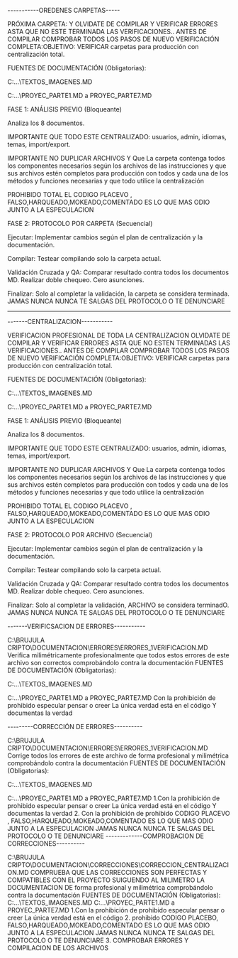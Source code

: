 
-----------OREDENES CARPETAS-----

PRÓXIMA CARPETA: Y  OLVIDATE DE COMPILAR Y VERIFICAR ERRORES ASTA QUE NO ESTE TERMINADA LAS VERIFICACIONES..                                     ANTES DE COMPILAR COMPROBAR TODOS LOS PASOS DE NUEVO                                               VERIFICACIÓN COMPLETA:OBJETIVO: VERIFICAR carpetas para producción con centralización total.

FUENTES DE DOCUMENTACIÓN (Obligatorias):

C:\...\TEXTOS_IMAGENES.MD

C:\...\PROYEC_PARTE1.MD a PROYEC_PARTE7.MD

FASE 1: ANÁLISIS PREVIO (Bloqueante)

Analiza los 8 documentos.

IMPORTANTE
QUE TODO ESTE CENTRALIZADO: usuarios, admin, idiomas, temas, import/export.

IMPORTANTE NO DUPLICAR ARCHIVOS Y
Que La carpeta contenga todos los componentes necesarios según los archivos de las instrucciones y que sus archivos estén completos para producción con todos y cada una de los métodos y funciones necesarias y que todo utilice la centralización

PROHIBIDO TOTAL EL CODIGO PLACEVO , FALSO,HARQUEADO,MOKEADO,COMENTADO ES LO QUE MAS ODIO JUNTO A LA ESPECULACION  

FASE 2:  PROTOCOLO POR CARPETA (Secuencial)

Ejecutar: Implementar cambios según el plan de centralización y la documentación.

Compilar: Testear compilando solo la carpeta actual.

Validación Cruzada y QA: Comparar resultado contra todos los documentos MD. Realizar doble chequeo. Cero asunciones.

Finalizar: Solo al completar la validación, la carpeta se considera terminada.
 JAMAS NUNCA NUNCA TE SALGAS DEL PROTOCOLO O TE DENUNCIARE

 -------------------------------------------------

 -------CENTRALIZACION-----------

VERIFICACION PROFESIONAL DE TODA LA CENTRALIZACION OLVIDATE DE COMPILAR Y VERIFICAR ERRORES ASTA QUE NO ESTEN TERMINADAS LAS VERIFICACIONES..                                                          ANTES DE COMPILAR COMPROBAR TODOS LOS PASOS DE NUEVO                                                                 VERIFICACIÓN COMPLETA:OBJETIVO: VERIFICAR carpetas para producción con centralización total.

FUENTES DE DOCUMENTACIÓN (Obligatorias):

C:\...\TEXTOS_IMAGENES.MD

C:\...\PROYEC_PARTE1.MD a PROYEC_PARTE7.MD

FASE 1: ANÁLISIS PREVIO (Bloqueante)

Analiza los 8 documentos.

IMPORTANTE
QUE TODO ESTE CENTRALIZADO: usuarios, admin, idiomas, temas, import/export.

IMPORTANTE NO DUPLICAR ARCHIVOS Y
Que La carpeta contenga todos los componentes necesarios según los archivos de las instrucciones y que sus archivos estén completos para producción con todos y cada una de los métodos y funciones necesarias y que todo utilice la centralización

PROHIBIDO TOTAL EL CODIGO PLACEVO , FALSO,HARQUEADO,MOKEADO,COMENTADO ES LO QUE MAS ODIO JUNTO A LA ESPECULACION  

FASE 2:  PROTOCOLO POR ARCHIVO (Secuencial)

Ejecutar: Implementar cambios según el plan de centralización y la documentación.

Compilar: Testear compilando solo la carpeta actual.

Validación Cruzada y QA: Comparar resultado contra todos los documentos MD. Realizar doble chequeo. Cero asunciones.

Finalizar: Solo al completar la validación, ARCHIVO se considera terminadO.
 JAMAS NUNCA NUNCA TE SALGAS DEL PROTOCOLO O TE DENUNCIARE

-------VERIFICSACION DE ERRORES-----------

C:\BRUJULA CRIPTO\DOCUMENTACION\ERRORES\ERRORES_1VERIFICACION.MD Verifica milimétricamente profesionalmente que todos estos errores de este archivo son correctos comprobándolo contra la documentación                   FUENTES DE DOCUMENTACIÓN (Obligatorias):

C:\...\TEXTOS_IMAGENES.MD

C:\...\PROYEC_PARTE1.MD a PROYEC_PARTE7.MD             Con la prohibición de prohibido especular pensar o creer La única verdad está en el código Y documentas la verdad

---------CORRECCIÓN DE ERRORES----------

C:\BRUJULA CRIPTO\DOCUMENTACION\ERRORES\ERRORES_1VERIFICACION.MD
Corrige todos los errores de este archivo de forma profesional y milimétrica comprobándolo contra la documentación                   FUENTES DE DOCUMENTACIÓN (Obligatorias):

C:\...\TEXTOS_IMAGENES.MD

C:\...\PROYEC_PARTE1.MD a PROYEC_PARTE7.MD                                                    1.Con la prohibición de prohibido especular pensar o creer La única verdad está en el código Y documentas la verdad
2. Con la prohibición de prohibido CODIGO PLACEVO , FALSO,HARQUEADO,MOKEADO,COMENTADO ES LO QUE MAS ODIO JUNTO A LA ESPECULACION
  JAMAS NUNCA NUNCA TE SALGAS DEL PROTOCOLO O TE DENUNCIARE
-------------COMPROBACION DE CORRECCIONES----------

C:\BRUJULA CRIPTO\DOCUMENTACION\CORRECCIONES\CORRECCION_CENTRALIZACION.MD
COMPRUEBA QUE LAS CORRECCIONES SON PERFECTAS Y COMPATIBLES CON EL PROYECTO SUIGUENDO AL MILIMETRO LA DOCUMENTACION DE forma profesional y milimétrica comprobándolo contra la documentación                                                             FUENTES DE DOCUMENTACIÓN (Obligatorias):
C:\...\TEXTOS_IMAGENES.MD
C:\...\PROYEC_PARTE1.MD a PROYEC_PARTE7.MD                                                      1.Con la prohibición de prohibido especular pensar o creer La única verdad está en el código
                                                                                              2.  prohibido CODIGO PLACEBO, FALSO,HARQUEADO,MOKEADO,COMENTADO ES LO QUE MAS ODIO JUNTO A LA ESPECULACION
 JAMAS NUNCA NUNCA TE SALGAS DEL PROTOCOLO O TE DENUNCIARE
3.  COMPROBAR ERRORES Y COMPILACION DE LOS ARCHIVOS
